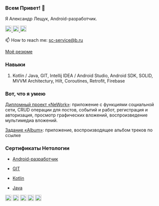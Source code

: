 ### Всем Привет! 👋
Я Александр Лещук, Android-разработчик. 

<p align='start'>
   <a href="https://t.me/AlexLeschuk">
       <img height="20" src="https://img.shields.io/badge/Telegram-2CA5E0?style=for-the-badge&logo=telegram&logoColor=white"/>
   </a>
   <a href="viber://chat?number=79788147485">
             <img height="20" src="https://img.shields.io/badge/viber-685EA9?style=for-the-badge&logo=viber&logoColor=white"/>
   </a>
      <a href="https://api.whatsapp.com/send?phone=79788147485">
             <img height="20" src="https://img.shields.io/badge/WhatsApp-25D366?style=for-the-badge&logo=whatsapp&logoColor=white"/>
   </a>
   <p align='start'>
   📫 How to reach me: <a href='mailto:sc-service@b.ru'>sc-service@b.ru</a>

</p>


[Моё резюме](https://docs.google.com/document/d/1GWsI-6Ti2bnnntITVEPEyBlcOiKCbFFNcV0NAkdUTY0/edit?usp=sharing)

### Навыки
1. Kotlin / Java,  GIT,  Intellij IDEA / Android Studio, Android SDK, SOLID, MVVM Architecturу, Hilt, Coroutines, Retrofit, Firebase


### Вот, что я умею
[Дипломный проект «NeWork»](https://github.com/leshukav/NeWork): приложение с функциями социальной сети, CRUD операции для постов, событий и работ, регистрация и авторизация, просмотр графических вложений, воспроизведение мультимедиа вложений.

[Задание «Album»](https://github.com/leshukav/Multimedia): приложение, воспроизводящее альбом треков по ссылке


### Сертификаты Нетологии

- [Android-разработчик](https://github.com/leshukav/leshukav/blob/main/certificate/certificate.pdf)

- [GIT](https://github.com/leshukav/leshukav/blob/main/certificate/certificate%20Git.pdf)

- [Kotlin](https://github.com/leshukav/leshukav/blob/main/certificate/certificate%20advanced%20development%20for%20android.pdf)

- [Java](https://github.com/leshukav/leshukav/blob/main/certificate/certificate%20java.pdf)

<p float="left">
  <img height="20" alt="Kotlin" src="https://img.shields.io/badge/kotlin%20-%237F52FF.svg?&style=for-the-badge&logo=kotlin&logoColor=white" />
  <img height="20" alt="Git" src="https://img.shields.io/badge/git%20-%23F05033.svg?&style=for-the-badge&logo=git&logoColor=white"/>
  <img height="20" alt="GitHub" src="https://img.shields.io/badge/github%20-%23121011.svg?&style=for-the-badge&logo=github&logoColor=white"/>
  <img height="20" alt="Firebase" src="https://img.shields.io/badge/firebase%20-%23039BE5.svg?&style=for-the-badge&logo=firebase"/>
   <img height="20" alt="SQLite" src="https://img.shields.io/badge/SQLite-07405E?style=for-the-badge&logo=sqlite&logoColor=white"/>
</p>





<!--
https://img.shields.io/badge/SQLite-07405E?style=for-the-badge&logo=sqlite&logoColor=white
<p align='center'>
   📫 How to reach me: <a href='mailto:roman.beskrovnyy@gmail.com'>roman.beskrovnyy@gmail.com</a>


### Key points
*   creator of [Javarush Community](https://github.com/javarushcommunity) and [Template Repository](https://github.com/template-repository) organizations.
*   creator and author of [romankh3](https://t.me/romankh3) telegram channel. Subscribe to recieve messages about my open-source activities.
*   Write posts about software development.
*   Currently working in [Epam Systems](https://www.linkedin.com/company/epam-systems/)

## 🛠 Technical Stack
*   Java/Kotlin/Groovy/COBOL languages
*   MySQL, PostgreSQL, MongoDB, Aurora, DynamoDB, Flyway, Liquibase
*   Spring Framework, Spring Boot, Spring Test, Spring Data Jpa, Spring Jdbc template, Spring Cloud Contract and so on...
*   Camunda, Camunda Cockpit, Camunda Modeleter
*   GitHub/GitLab/Gerrit/Bitbucket

### My opensource projects

*   [image-comparison](https://github.com/romankh3/image-comparison) - Published on Maven Central Java Library that compares 2 images with the same sizes and shows the differences visually by drawing rectangles. Some parts of the image can be excluded from the comparison.
*   [JavaRush TelegramBot](https://github.com/javarushcommunity/javarush-telegrambot) - JavaRush Telegram bot from the community to the community
*   [Skyscanner Flight API client](https://github.com/romankh3/skyscanner-flight-api-client) - Published on Maven Central Java Client for a Skyscanner Flight Search API hosted in Rapid API
*   [Flights-monitoring](https://github.com/romankh3/flights-monitoring) - Application for monitoring flight cost based on Skyscanner API

<div align="center" style="margin: 40px 0">
   <a href="https://github.com/romankh3/github-profile-views-counter">
       <img width="175px" src="https://komarev.com/ghpvc/?username=romankh3&color=DE002D">
   </a>
</div>
-->
<!--
**leshukav/leshukav** is a ✨ _special_ ✨ repository because its `README.md` (this file) appears on your GitHub profile.

Here are some ideas to get you started:

- 🔭 I’m currently working on ...
- 🌱 I’m currently learning ...
- 👯 I’m looking to collaborate on ...
- 🤔 I’m looking for help with ...
- 💬 Ask me about ...
- 📫 How to reach me: ...
- 😄 Pronouns: ...
- ⚡ Fun fact: ...
-->
